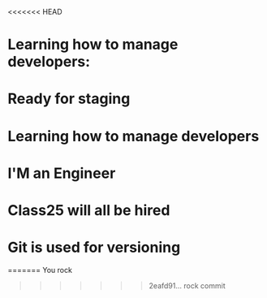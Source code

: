 <<<<<<< HEAD
# Learning how to manage developers:
# Ready for staging
# Learning how to manage developers
# I'M an Engineer
# Class25 will all be hired
# Git is used for versioning
=======
You rock
>>>>>>> 2eafd91... rock commit
